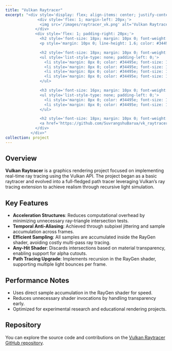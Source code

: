 ```yaml
---
title: "Vulkan Raytracer"
excerpt: "<div style='display: flex; align-items: center; justify-content: space-between; font-size: 14px; background: linear-gradient(135deg, #f5f7fa, #c3cfe2); padding: 20px; border-radius: 12px; box-shadow: 0 8px 16px rgba(0, 0, 0, 0.2);'>
              <div style='flex: 1; margin-left: 20px;'>
               <img src='/images/raytracer_vk.png' alt='Vulkan Raytracer' style='max-width: 100%; border-radius: 12px; box-shadow: 0 8px 16px rgba(0, 0, 0, 0.2); transition: transform 0.3s ease;'>
             </div>
             <div style='flex: 1; padding-right: 20px;'>
               <h2 style='font-size: 18px; margin: 10px 0; font-weight: bold; color: #2c3e50; text-transform: uppercase; letter-spacing: 1px;'>Overview</h2>
               <p style='margin: 10px 0; line-height: 1.6; color: #34495e; font-size: 14px;'>This project is a Vulkan-based raytracer that utilizes the <code>VK_KHR_ray_tracing_pipeline</code> extension. It implements real-time ray tracing with acceleration structures and features such as temporal anti-aliasing, any-hit shaders for transparency, and sample accumulation directly in the ray generation shader. It was later extended into a recursive path tracer for realistic lighting simulations.</p>

               <h2 style='font-size: 18px; margin: 10px 0; font-weight: bold; color: #2c3e50; text-transform: uppercase; letter-spacing: 1px;'>Key Features</h2>
               <ul style='list-style-type: none; padding-left: 0;'>
                 <li style='margin: 8px 0; color: #34495e; font-size: 14px;'><span style='color: #863ce7; font-weight: bold; margin-right: 8px;'>•</span> <b>Ray Tracing via VK_KHR_ray_tracing_pipeline</b>: Efficient ray-triangle intersections using Vulkan's acceleration structures.</li>
                 <li style='margin: 8px 0; color: #34495e; font-size: 14px;'><span style='color: #863ce7; font-weight: bold; margin-right: 8px;'>•</span> <b>Temporal Anti-Aliasing</b>: Subpixel jitter with per-frame accumulation for smoother edges and better image quality.</li>
                 <li style='margin: 8px 0; color: #34495e; font-size: 14px;'><span style='color: #863ce7; font-weight: bold; margin-right: 8px;'>•</span> <b>Any-Hit Shader</b>: Supports alpha cutout and conditional intersection handling, useful for simulating transparent surfaces.</li>
                 <li style='margin: 8px 0; color: #34495e; font-size: 14px;'><span style='color: #863ce7; font-weight: bold; margin-right: 8px;'>•</span> <b>Recursive Path Tracing</b>: Path tracing implemented in the RayGen shader for optimal sample accumulation without excessive traceRay calls.</li>
               </ul>

               <h3 style='font-size: 16px; margin: 10px 0; font-weight: bold; color: #2c3e50; text-transform: uppercase;'>Performance Optimizations</h3>
               <ul style='list-style-type: none; padding-left: 0;'>
                 <li style='margin: 8px 0; color: #34495e; font-size: 14px;'><span style='color: #863ce7; font-weight: bold; margin-right: 8px;'>•</span> Sample accumulation done inside the RayGen shader loop to avoid performance-heavy multiple trace calls.</li>
                 <li style='margin: 8px 0; color: #34495e; font-size: 14px;'><span style='color: #863ce7; font-weight: bold; margin-right: 8px;'>•</span> Utilizes Vulkan's efficient memory handling and AS compaction to maintain responsiveness.</li>
               </ul>

               <h2 style='font-size: 18px; margin: 10px 0; font-weight: bold; color: #2c3e50; text-transform: uppercase; letter-spacing: 1px;'>Repository</h2>
               <a href='https://github.com/SuvrangshuBarua/vk_raytracer' style='text-decoration: none; color: #3498db; font-weight: bold; font-size: 14px; padding: 8px 16px; background: #ecf0f1; border-radius: 6px; display: inline-block; transition: background 0.3s ease;'>View on GitHub</a>
             </div>
           </div>"
collection: project
---
```


## Overview

**Vulkan Raytracer** is a graphics rendering project focused on implementing real-time ray tracing using the Vulkan API. The project began as a basic raytracer and evolved into a full-fledged path tracer leveraging Vulkan’s ray tracing extension to achieve realism through recursive light simulation.

## Key Features

- **Acceleration Structures**: Reduces computational overhead by minimizing unnecessary ray-triangle intersection tests.
- **Temporal Anti-Aliasing**: Achieved through subpixel jittering and sample accumulation across frames.
- **Efficient Sampling**: All samples are accumulated inside the RayGen shader, avoiding costly multi-pass ray tracing.
- **Any-Hit Shader**: Discards intersections based on material transparency, enabling support for alpha cutouts.
- **Path Tracing Upgrade**: Implements recursion in the RayGen shader, supporting multiple light bounces per frame.

## Performance Notes

- Uses direct sample accumulation in the RayGen shader for speed.
- Reduces unnecessary shader invocations by handling transparency early.
- Optimized for experimental research and educational rendering projects.

## Repository

You can explore the source code and contributions on the [Vulkan Raytracer GitHub repository](https://github.com/SuvrangshuBarua/vk_raytracer).

